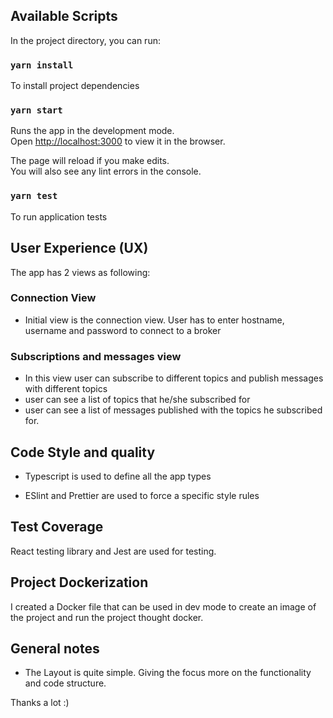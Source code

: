 ## Available Scripts

In the project directory, you can run:

### `yarn install`

To install project dependencies

### `yarn start`

Runs the app in the development mode.<br />
Open [http://localhost:3000](http://localhost:3000) to view it in the browser.

The page will reload if you make edits.<br />
You will also see any lint errors in the console.

### `yarn test`

To run application tests

## User Experience (UX)

The app has 2 views as following:

### Connection View

- Initial view is the connection view. User has to enter hostname, username and password to connect to a broker

### Subscriptions and messages view

- In this view user can subscribe to different topics and publish messages with different topics
- user can see a list of topics that he/she subscribed for
- user can see a list of messages published with the topics he subscribed for.

## Code Style and quality

- Typescript is used to define all the app types

- ESlint and Prettier are used to force a specific style rules

## Test Coverage

React testing library and Jest are used for testing.

## Project Dockerization

I created a Docker file that can be used in dev mode to create an image of the project and run the project thought docker.

## General notes

- The Layout is quite simple. Giving the focus more on the functionality and code structure.

Thanks a lot :)
